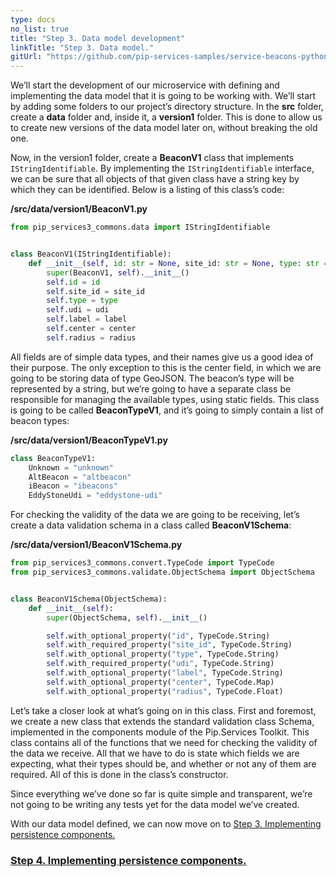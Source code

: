 ```yaml
---
type: docs
no_list: true
title: "Step 3. Data model development"
linkTitle: "Step 3. Data model."
gitUrl: "https://github.com/pip-services-samples/service-beacons-python"
---
```


We’ll start the development of our microservice with defining and implementing the data model that it is going to be working with. We’ll start by adding some folders to our project’s directory structure. In the **src** folder, create a **data** folder and, inside it, a **version1** folder. This is done to allow us to create new versions of the data model later on, without breaking the old one.

Now, in the version1 folder, create a **BeaconV1** class that implements `IStringIdentifiable`. By implementing the `IStringIdentifiable` interface, we can be sure that all objects of that given class have a string key by which they can be identified. Below is a listing of this class’s code:

**/src/data/version1/BeaconV1.py**

```python
from pip_services3_commons.data import IStringIdentifiable


class BeaconV1(IStringIdentifiable):
    def __init__(self, id: str = None, site_id: str = None, type: str = None, udi: str = None, label: str = None, center: Any = None, radius: float = None):
        super(BeaconV1, self).__init__()
        self.id = id
        self.site_id = site_id
        self.type = type
        self.udi = udi
        self.label = label
        self.center = center
        self.radius = radius

```

All fields are of simple data types, and their names give us a good idea of their purpose. The only exception to this is the center field, in which we are going to be storing data of type GeoJSON. The beacon’s type will be represented by a string, but we’re going to have a separate class be responsible for managing the available types, using static fields. This class is going to be called **BeaconTypeV1**, and it’s going to simply contain a list of beacon types:

**/src/data/version1/BeaconTypeV1.py**

```python
class BeaconTypeV1:
    Unknown = "unknown"
    AltBeacon = "altbeacon"
    iBeacon = "ibeacons"
    EddyStoneUdi = "eddystone-udi"

```

For checking the validity of the data we are going to be receiving, let’s create a data validation schema in a class called **BeaconV1Schema**: 

**/src/data/version1/BeaconV1Schema.py**

```python
from pip_services3_commons.convert.TypeCode import TypeCode
from pip_services3_commons.validate.ObjectSchema import ObjectSchema


class BeaconV1Schema(ObjectSchema):
    def __init__(self):
        super(ObjectSchema, self).__init__()

        self.with_optional_property("id", TypeCode.String)
        self.with_required_property("site_id", TypeCode.String)
        self.with_optional_property("type", TypeCode.String)
        self.with_required_property("udi", TypeCode.String)
        self.with_optional_property("label", TypeCode.String)
        self.with_optional_property("center", TypeCode.Map)
        self.with_optional_property("radius", TypeCode.Float)

```

Let’s take a closer look at what’s going on in this class. First and foremost, we create a new class that extends the standard validation class Schema, implemented in the components module of the Pip.Services Toolkit. This class contains all of the functions that we need for checking the validity of the data we receive. All that we have to do is state which fields we are expecting, what their types should be, and whether or not any of them are required. All of this is done in the class’s constructor.

Since everything we’ve done so far is quite simple and transparent, we’re not going to be writing any tests yet for the data model we’ve created.

With our data model defined, we can now move on to [Step 3. Implementing persistence components.](../step3)


<span class="hide-title-link">

### [Step 4. Implementing persistence components.](../step3)

</span>

